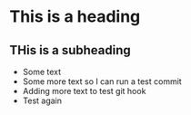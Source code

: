 # This is a heading

## THis is a subheading

- Some text
- Some more text so I can run a test commit
- Adding more text to test git hook
- Test again
